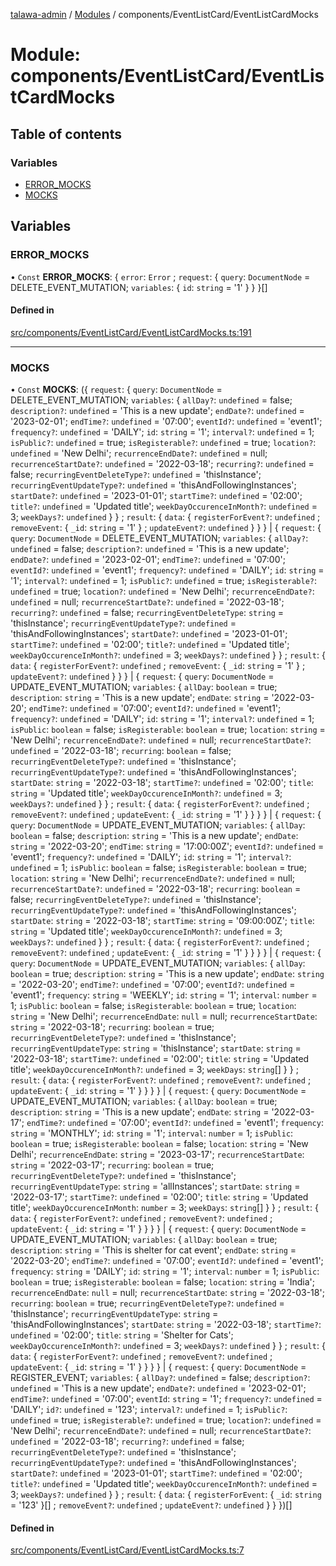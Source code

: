 [talawa-admin](../README.md) / [Modules](../modules.md) / components/EventListCard/EventListCardMocks

# Module: components/EventListCard/EventListCardMocks

## Table of contents

### Variables

- [ERROR\_MOCKS](components_EventListCard_EventListCardMocks.md#error_mocks)
- [MOCKS](components_EventListCard_EventListCardMocks.md#mocks)

## Variables

### ERROR\_MOCKS

• `Const` **ERROR\_MOCKS**: \{ `error`: `Error` ; `request`: \{ `query`: `DocumentNode` = DELETE\_EVENT\_MUTATION; `variables`: \{ `id`: `string` = '1' \}  \}  \}[]

#### Defined in

[src/components/EventListCard/EventListCardMocks.ts:191](https://github.com/AdityaRaimec22/talawa-admin/blob/234b10f/src/components/EventListCard/EventListCardMocks.ts#L191)

___

### MOCKS

• `Const` **MOCKS**: (\{ `request`: \{ `query`: `DocumentNode` = DELETE\_EVENT\_MUTATION; `variables`: \{ `allDay?`: `undefined` = false; `description?`: `undefined` = 'This is a new update'; `endDate?`: `undefined` = '2023-02-01'; `endTime?`: `undefined` = '07:00'; `eventId?`: `undefined` = 'event1'; `frequency?`: `undefined` = 'DAILY'; `id`: `string` = '1'; `interval?`: `undefined` = 1; `isPublic?`: `undefined` = true; `isRegisterable?`: `undefined` = true; `location?`: `undefined` = 'New Delhi'; `recurrenceEndDate?`: `undefined` = null; `recurrenceStartDate?`: `undefined` = '2022-03-18'; `recurring?`: `undefined` = false; `recurringEventDeleteType?`: `undefined` = 'thisInstance'; `recurringEventUpdateType?`: `undefined` = 'thisAndFollowingInstances'; `startDate?`: `undefined` = '2023-01-01'; `startTime?`: `undefined` = '02:00'; `title?`: `undefined` = 'Updated title'; `weekDayOccurenceInMonth?`: `undefined` = 3; `weekDays?`: `undefined`  \}  \} ; `result`: \{ `data`: \{ `registerForEvent?`: `undefined` ; `removeEvent`: \{ `_id`: `string` = '1' \} ; `updateEvent?`: `undefined`  \}  \}  \} \| \{ `request`: \{ `query`: `DocumentNode` = DELETE\_EVENT\_MUTATION; `variables`: \{ `allDay?`: `undefined` = false; `description?`: `undefined` = 'This is a new update'; `endDate?`: `undefined` = '2023-02-01'; `endTime?`: `undefined` = '07:00'; `eventId?`: `undefined` = 'event1'; `frequency?`: `undefined` = 'DAILY'; `id`: `string` = '1'; `interval?`: `undefined` = 1; `isPublic?`: `undefined` = true; `isRegisterable?`: `undefined` = true; `location?`: `undefined` = 'New Delhi'; `recurrenceEndDate?`: `undefined` = null; `recurrenceStartDate?`: `undefined` = '2022-03-18'; `recurring?`: `undefined` = false; `recurringEventDeleteType`: `string` = 'thisInstance'; `recurringEventUpdateType?`: `undefined` = 'thisAndFollowingInstances'; `startDate?`: `undefined` = '2023-01-01'; `startTime?`: `undefined` = '02:00'; `title?`: `undefined` = 'Updated title'; `weekDayOccurenceInMonth?`: `undefined` = 3; `weekDays?`: `undefined`  \}  \} ; `result`: \{ `data`: \{ `registerForEvent?`: `undefined` ; `removeEvent`: \{ `_id`: `string` = '1' \} ; `updateEvent?`: `undefined`  \}  \}  \} \| \{ `request`: \{ `query`: `DocumentNode` = UPDATE\_EVENT\_MUTATION; `variables`: \{ `allDay`: `boolean` = true; `description`: `string` = 'This is a new update'; `endDate`: `string` = '2022-03-20'; `endTime?`: `undefined` = '07:00'; `eventId?`: `undefined` = 'event1'; `frequency?`: `undefined` = 'DAILY'; `id`: `string` = '1'; `interval?`: `undefined` = 1; `isPublic`: `boolean` = false; `isRegisterable`: `boolean` = true; `location`: `string` = 'New Delhi'; `recurrenceEndDate?`: `undefined` = null; `recurrenceStartDate?`: `undefined` = '2022-03-18'; `recurring`: `boolean` = false; `recurringEventDeleteType?`: `undefined` = 'thisInstance'; `recurringEventUpdateType?`: `undefined` = 'thisAndFollowingInstances'; `startDate`: `string` = '2022-03-18'; `startTime?`: `undefined` = '02:00'; `title`: `string` = 'Updated title'; `weekDayOccurenceInMonth?`: `undefined` = 3; `weekDays?`: `undefined`  \}  \} ; `result`: \{ `data`: \{ `registerForEvent?`: `undefined` ; `removeEvent?`: `undefined` ; `updateEvent`: \{ `_id`: `string` = '1' \}  \}  \}  \} \| \{ `request`: \{ `query`: `DocumentNode` = UPDATE\_EVENT\_MUTATION; `variables`: \{ `allDay`: `boolean` = false; `description`: `string` = 'This is a new update'; `endDate`: `string` = '2022-03-20'; `endTime`: `string` = '17:00:00Z'; `eventId?`: `undefined` = 'event1'; `frequency?`: `undefined` = 'DAILY'; `id`: `string` = '1'; `interval?`: `undefined` = 1; `isPublic`: `boolean` = false; `isRegisterable`: `boolean` = true; `location`: `string` = 'New Delhi'; `recurrenceEndDate?`: `undefined` = null; `recurrenceStartDate?`: `undefined` = '2022-03-18'; `recurring`: `boolean` = false; `recurringEventDeleteType?`: `undefined` = 'thisInstance'; `recurringEventUpdateType?`: `undefined` = 'thisAndFollowingInstances'; `startDate`: `string` = '2022-03-18'; `startTime`: `string` = '09:00:00Z'; `title`: `string` = 'Updated title'; `weekDayOccurenceInMonth?`: `undefined` = 3; `weekDays?`: `undefined`  \}  \} ; `result`: \{ `data`: \{ `registerForEvent?`: `undefined` ; `removeEvent?`: `undefined` ; `updateEvent`: \{ `_id`: `string` = '1' \}  \}  \}  \} \| \{ `request`: \{ `query`: `DocumentNode` = UPDATE\_EVENT\_MUTATION; `variables`: \{ `allDay`: `boolean` = true; `description`: `string` = 'This is a new update'; `endDate`: `string` = '2022-03-20'; `endTime?`: `undefined` = '07:00'; `eventId?`: `undefined` = 'event1'; `frequency`: `string` = 'WEEKLY'; `id`: `string` = '1'; `interval`: `number` = 1; `isPublic`: `boolean` = false; `isRegisterable`: `boolean` = true; `location`: `string` = 'New Delhi'; `recurrenceEndDate`: ``null`` = null; `recurrenceStartDate`: `string` = '2022-03-18'; `recurring`: `boolean` = true; `recurringEventDeleteType?`: `undefined` = 'thisInstance'; `recurringEventUpdateType`: `string` = 'thisInstance'; `startDate`: `string` = '2022-03-18'; `startTime?`: `undefined` = '02:00'; `title`: `string` = 'Updated title'; `weekDayOccurenceInMonth?`: `undefined` = 3; `weekDays`: `string`[]  \}  \} ; `result`: \{ `data`: \{ `registerForEvent?`: `undefined` ; `removeEvent?`: `undefined` ; `updateEvent`: \{ `_id`: `string` = '1' \}  \}  \}  \} \| \{ `request`: \{ `query`: `DocumentNode` = UPDATE\_EVENT\_MUTATION; `variables`: \{ `allDay`: `boolean` = true; `description`: `string` = 'This is a new update'; `endDate`: `string` = '2022-03-17'; `endTime?`: `undefined` = '07:00'; `eventId?`: `undefined` = 'event1'; `frequency`: `string` = 'MONTHLY'; `id`: `string` = '1'; `interval`: `number` = 1; `isPublic`: `boolean` = true; `isRegisterable`: `boolean` = false; `location`: `string` = 'New Delhi'; `recurrenceEndDate`: `string` = '2023-03-17'; `recurrenceStartDate`: `string` = '2022-03-17'; `recurring`: `boolean` = true; `recurringEventDeleteType?`: `undefined` = 'thisInstance'; `recurringEventUpdateType`: `string` = 'allInstances'; `startDate`: `string` = '2022-03-17'; `startTime?`: `undefined` = '02:00'; `title`: `string` = 'Updated title'; `weekDayOccurenceInMonth`: `number` = 3; `weekDays`: `string`[]  \}  \} ; `result`: \{ `data`: \{ `registerForEvent?`: `undefined` ; `removeEvent?`: `undefined` ; `updateEvent`: \{ `_id`: `string` = '1' \}  \}  \}  \} \| \{ `request`: \{ `query`: `DocumentNode` = UPDATE\_EVENT\_MUTATION; `variables`: \{ `allDay`: `boolean` = true; `description`: `string` = 'This is shelter for cat event'; `endDate`: `string` = '2022-03-20'; `endTime?`: `undefined` = '07:00'; `eventId?`: `undefined` = 'event1'; `frequency`: `string` = 'DAILY'; `id`: `string` = '1'; `interval`: `number` = 1; `isPublic`: `boolean` = true; `isRegisterable`: `boolean` = false; `location`: `string` = 'India'; `recurrenceEndDate`: ``null`` = null; `recurrenceStartDate`: `string` = '2022-03-18'; `recurring`: `boolean` = true; `recurringEventDeleteType?`: `undefined` = 'thisInstance'; `recurringEventUpdateType`: `string` = 'thisAndFollowingInstances'; `startDate`: `string` = '2022-03-18'; `startTime?`: `undefined` = '02:00'; `title`: `string` = 'Shelter for Cats'; `weekDayOccurenceInMonth?`: `undefined` = 3; `weekDays?`: `undefined`  \}  \} ; `result`: \{ `data`: \{ `registerForEvent?`: `undefined` ; `removeEvent?`: `undefined` ; `updateEvent`: \{ `_id`: `string` = '1' \}  \}  \}  \} \| \{ `request`: \{ `query`: `DocumentNode` = REGISTER\_EVENT; `variables`: \{ `allDay?`: `undefined` = false; `description?`: `undefined` = 'This is a new update'; `endDate?`: `undefined` = '2023-02-01'; `endTime?`: `undefined` = '07:00'; `eventId`: `string` = '1'; `frequency?`: `undefined` = 'DAILY'; `id?`: `undefined` = '123'; `interval?`: `undefined` = 1; `isPublic?`: `undefined` = true; `isRegisterable?`: `undefined` = true; `location?`: `undefined` = 'New Delhi'; `recurrenceEndDate?`: `undefined` = null; `recurrenceStartDate?`: `undefined` = '2022-03-18'; `recurring?`: `undefined` = false; `recurringEventDeleteType?`: `undefined` = 'thisInstance'; `recurringEventUpdateType?`: `undefined` = 'thisAndFollowingInstances'; `startDate?`: `undefined` = '2023-01-01'; `startTime?`: `undefined` = '02:00'; `title?`: `undefined` = 'Updated title'; `weekDayOccurenceInMonth?`: `undefined` = 3; `weekDays?`: `undefined`  \}  \} ; `result`: \{ `data`: \{ `registerForEvent`: \{ `_id`: `string` = '123' \}[] ; `removeEvent?`: `undefined` ; `updateEvent?`: `undefined`  \}  \}  \})[]

#### Defined in

[src/components/EventListCard/EventListCardMocks.ts:7](https://github.com/AdityaRaimec22/talawa-admin/blob/234b10f/src/components/EventListCard/EventListCardMocks.ts#L7)

